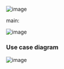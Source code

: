 ![image](https://user-images.githubusercontent.com/83855603/235121316-2f5ced26-d89c-4438-929c-3e33aa9960f2.png)

main: 

![image](https://user-images.githubusercontent.com/83855603/236293117-e92857c6-28e2-4807-8089-00efebedfde9.png)

### Use case diagram

![image](https://github.com/SwatiAF/OMD-LAB/assets/83855603/c80bfbbb-dcec-413b-bfe8-c5f33380fc7d)
